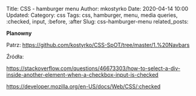 Title: CSS - hamburger menu
Author: mkostyrko
Date: 2020-04-14 10:00
Updated:
Category: css
Tags: css, hamburger, menu, media queries, :checked, input, :before, :after
Slug: css-hamburger-menu
related_posts: 

**Planowny**

Patrz: https://github.com/kostyrko/CSS-SpOT/tree/master/1.%20Navbars

Źródła: 

https://stackoverflow.com/questions/46673303/how-to-select-a-div-inside-another-element-when-a-checkbox-input-is-checked

https://developer.mozilla.org/en-US/docs/Web/CSS/:checked